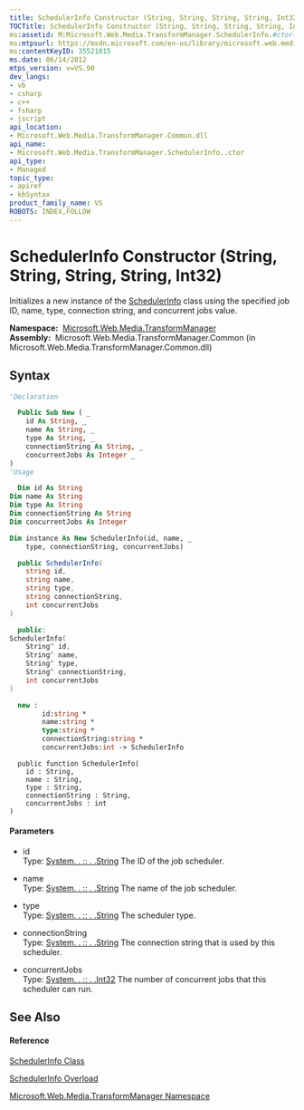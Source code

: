 ```yaml
---
title: SchedulerInfo Constructor (String, String, String, String, Int32) (Microsoft.Web.Media.TransformManager)
TOCTitle: SchedulerInfo Constructor (String, String, String, String, Int32)
ms:assetid: M:Microsoft.Web.Media.TransformManager.SchedulerInfo.#ctor(System.String,System.String,System.String,System.String,System.Int32)
ms:mtpsurl: https://msdn.microsoft.com/en-us/library/microsoft.web.media.transformmanager.schedulerinfo.schedulerinfo(v=VS.90)
ms:contentKeyID: 35521015
ms.date: 06/14/2012
mtps_version: v=VS.90
dev_langs:
- vb
- csharp
- c++
- fsharp
- jscript
api_location:
- Microsoft.Web.Media.TransformManager.Common.dll
api_name:
- Microsoft.Web.Media.TransformManager.SchedulerInfo..ctor
api_type:
- Managed
topic_type:
- apiref
- kbSyntax
product_family_name: VS
ROBOTS: INDEX,FOLLOW
---
```


# SchedulerInfo Constructor (String, String, String, String, Int32)

Initializes a new instance of the [SchedulerInfo](schedulerinfo-class-microsoft-web-media-transformmanager.md) class using the specified job ID, name, type, connection string, and concurrent jobs value.

**Namespace:**  [Microsoft.Web.Media.TransformManager](microsoft-web-media-transformmanager-namespace.md)  
**Assembly:**  Microsoft.Web.Media.TransformManager.Common (in Microsoft.Web.Media.TransformManager.Common.dll)

## Syntax

``` vb
'Declaration

  Public Sub New ( _
    id As String, _
    name As String, _
    type As String, _
    connectionString As String, _
    concurrentJobs As Integer _
)
'Usage

  Dim id As String
Dim name As String
Dim type As String
Dim connectionString As String
Dim concurrentJobs As Integer

Dim instance As New SchedulerInfo(id, name, _
    type, connectionString, concurrentJobs)
```

``` csharp
  public SchedulerInfo(
    string id,
    string name,
    string type,
    string connectionString,
    int concurrentJobs
)
```

``` c++
  public:
SchedulerInfo(
    String^ id, 
    String^ name, 
    String^ type, 
    String^ connectionString, 
    int concurrentJobs
)
```

``` fsharp
  new : 
        id:string * 
        name:string * 
        type:string * 
        connectionString:string * 
        concurrentJobs:int -> SchedulerInfo
```

``` jscript
  public function SchedulerInfo(
    id : String, 
    name : String, 
    type : String, 
    connectionString : String, 
    concurrentJobs : int
)
```

#### Parameters

  - id  
    Type: [System. . :: . .String](https://msdn.microsoft.com/en-us/library/s1wwdcbf\(v=vs.90\))  
    The ID of the job scheduler.  

<!-- end list -->

  - name  
    Type: [System. . :: . .String](https://msdn.microsoft.com/en-us/library/s1wwdcbf\(v=vs.90\))  
    The name of the job scheduler.  

<!-- end list -->

  - type  
    Type: [System. . :: . .String](https://msdn.microsoft.com/en-us/library/s1wwdcbf\(v=vs.90\))  
    The scheduler type.  

<!-- end list -->

  - connectionString  
    Type: [System. . :: . .String](https://msdn.microsoft.com/en-us/library/s1wwdcbf\(v=vs.90\))  
    The connection string that is used by this scheduler.  

<!-- end list -->

  - concurrentJobs  
    Type: [System. . :: . .Int32](https://msdn.microsoft.com/en-us/library/td2s409d\(v=vs.90\))  
    The number of concurrent jobs that this scheduler can run.  

## See Also

#### Reference

[SchedulerInfo Class](schedulerinfo-class-microsoft-web-media-transformmanager.md)

[SchedulerInfo Overload](schedulerinfo-constructor-microsoft-web-media-transformmanager.md)

[Microsoft.Web.Media.TransformManager Namespace](microsoft-web-media-transformmanager-namespace.md)

